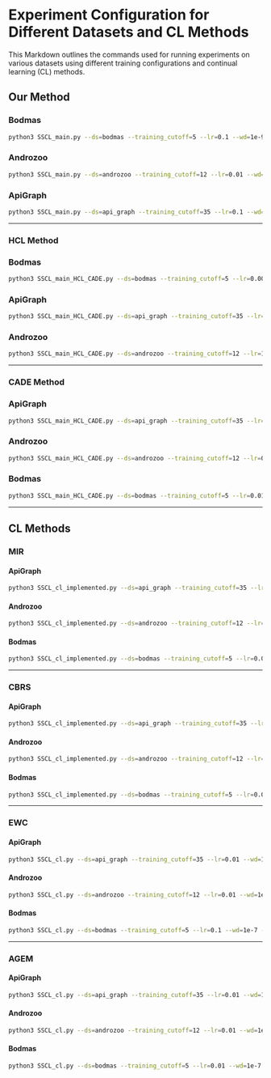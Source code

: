 
# Experiment Configuration for Different Datasets and CL Methods

This Markdown outlines the commands used for running experiments on various datasets using different training configurations and continual learning (CL) methods.

## Our Method
### **Bodmas**
```bash 
python3 SSCL_main.py --ds=bodmas --training_cutoff=5 --lr=0.1 --wd=1e-9 --label_ratio=0.2 --b_m=0.5 --bma=0.8 --analyst_labels=100 --upper_thresh=0.09

```
### **Androzoo**

```bash
python3 SSCL_main.py --ds=androzoo --training_cutoff=12 --lr=0.01 --wd=0.1 --label_ratio=0.2 --b_m=0.3 --bma=0.4 --analyst_labels=100 --upper_thresh=0.05

```
### **ApiGraph**
```bash
python3 SSCL_main.py --ds=api_graph --training_cutoff=35 --lr=0.1 --wd=1e-4 --label_ratio=0.2  --b_m=0.6 --bma=0.7 --analyst_labels=100 --upper_thresh=0.05
```
---


###  HCL Method
### **Bodmas**
```bash
python3 SSCL_main_HCL_CADE.py --ds=bodmas --training_cutoff=5 --lr=0.0001 --wd=1e-07 --family_info=True --label_ratio=1 --uncertainity=pseudo-loss
```
### **ApiGraph**

```bash
python3 SSCL_main_HCL_CADE.py --ds=api_graph --training_cutoff=35 --lr=0.0001 --wd=1e-06 --family_info=True --label_ratio=1 --uncertainity=pseudo-loss
```

### **Androzoo**



```bash
python3 SSCL_main_HCL_CADE.py --ds=androzoo --training_cutoff=12 --lr=1e-05 --wd=1e-05 --family_info=True --label_ratio=1 --uncertainity=pseudo-loss
```
---
### CADE Method
### **ApiGraph**
```bash
python3 SSCL_main_HCL_CADE.py --ds=api_graph --training_cutoff=35 --lr=0.001 --wd=1e-07 --label_ratio=1 --uncertainity=cade
```
### **Androzoo**
```bash
python3 SSCL_main_HCL_CADE.py --ds=androzoo --training_cutoff=12 --lr=0.001 --wd=1e-06 --label_ratio=1 --uncertainity=cade
```
### **Bodmas**
```bash
python3 SSCL_main_HCL_CADE.py --ds=bodmas --training_cutoff=5 --lr=0.01 --wd=0.001 --label_ratio=1 --uncertainity=cade
```


---

## CL Methods

### **MIR**

#### ApiGraph
```bash
python3 SSCL_cl_implemented.py --ds=api_graph --training_cutoff=35 --lr=0.01 --wd=0.01 --cl_method=MIR
```

#### Androzoo
```bash
python3 SSCL_cl_implemented.py --ds=androzoo --training_cutoff=12 --lr=0.01 --wd=0.001 --cl_method=MIR
```

#### Bodmas
```bash
python3 SSCL_cl_implemented.py --ds=bodmas --training_cutoff=5 --lr=0.001 --wd=1e-6 --cl_method=MIR
```

---

### **CBRS**

#### ApiGraph
```bash
python3 SSCL_cl_implemented.py --ds=api_graph --training_cutoff=35 --lr=0.1 --wd=0.001 --cl_method=CBRS
```

#### Androzoo
```bash
python3 SSCL_cl_implemented.py --ds=androzoo --training_cutoff=12 --lr=0.1 --wd=0.001 --cl_method=CBRS
```

#### Bodmas
```bash
python3 SSCL_cl_implemented.py --ds=bodmas --training_cutoff=5 --lr=0.01 --wd=1e-6 --cl_method=CBRS
```

---

### **EWC**

#### ApiGraph
```bash
python3 SSCL_cl.py --ds=api_graph --training_cutoff=35 --lr=0.01 --wd=1e-5 --cl_method=EWC
```

#### Androzoo
```bash
python3 SSCL_cl.py --ds=androzoo --training_cutoff=12 --lr=0.01 --wd=1e-5 --cl_method=EWC
```

#### Bodmas
```bash
python3 SSCL_cl.py --ds=bodmas --training_cutoff=5 --lr=0.1 --wd=1e-7 --cl_method=EWC
```

---

### **AGEM**

#### ApiGraph
```bash
python3 SSCL_cl.py --ds=api_graph --training_cutoff=35 --lr=0.01 --wd=1e-6 --cl_method=AGEM
```

#### Androzoo
```bash
python3 SSCL_cl.py --ds=androzoo --training_cutoff=12 --lr=0.01 --wd=1e-7 --cl_method=AGEM
```

#### Bodmas
```bash
python3 SSCL_cl.py --ds=bodmas --training_cutoff=5 --lr=0.01 --wd=1e-7 --cl_method=AGEM
```
